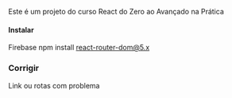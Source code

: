 Este é um projeto do curso React do Zero ao Avançado na Prática

#### Instalar
Firebase
npm install react-router-dom@5.x


### Corrigir
Link ou rotas com problema